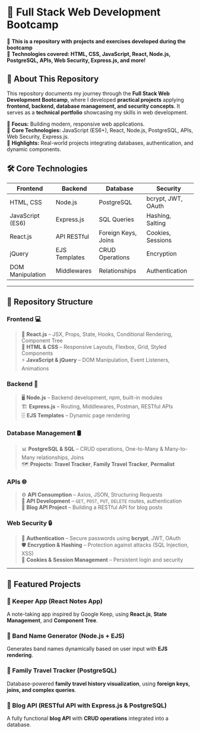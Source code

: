 # 🌟 Full Stack Web Development Bootcamp  
📌 **This is a repository with projects and exercises developed during the bootcamp**  
🎯 **Technologies covered: HTML, CSS, JavaScript, React, Node.js, PostgreSQL, APIs, Web Security, Express.js, and more!**  

## 🚀 About This Repository  
This repository documents my journey through the **Full Stack Web Development Bootcamp**, where I developed **practical projects** applying **frontend, backend, database management, and security concepts**. It serves as a **technical portfolio** showcasing my skills in web development.  

🔹 **Focus:** Building modern, responsive web applications.  
🔹 **Core Technologies:** JavaScript (ES6+), React, Node.js, PostgreSQL, APIs, Web Security, Express.js.  
🔹 **Highlights:** Real-world projects integrating databases, authentication, and dynamic components.  

## 🛠️ Core Technologies  

| Frontend | Backend | Database | Security |
|----------|--------|----------|----------|
| HTML, CSS | Node.js | PostgreSQL | bcrypt, JWT, OAuth |
| JavaScript (ES6) | Express.js | SQL Queries | Hashing, Salting |
| React.js | API RESTful | Foreign Keys, Joins | Cookies, Sessions |
| jQuery | EJS Templates | CRUD Operations | Encryption |
| DOM Manipulation | Middlewares | Relationships | Authentication |

---

## 📂 Repository Structure  

### **Frontend** 💻  
> 🚀 **React.js** – JSX, Props, State, Hooks, Conditional Rendering, Component Tree  
> 🎨 **HTML & CSS** – Responsive Layouts, Flexbox, Grid, Styled Components  
> ⚡ **JavaScript & jQuery** – DOM Manipulation, Event Listeners, Animations  

### **Backend** 🔧  
> 🖥️ **Node.js** – Backend development, npm, built-in modules  
> 🏗️ **Express.js** – Routing, Middlewares, Postman, RESTful APIs  
> 🗄️ **EJS Templates** – Dynamic page rendering  

### **Database Management** 🛢️  
> 📊 **PostgreSQL & SQL** – CRUD operations, One-to-Many & Many-to-Many relationships, Joins  
> 🗺️ **Projects:** **Travel Tracker**, **Family Travel Tracker**, **Permalist**  

### **APIs** 🌐  
> ⚙️ **API Consumption** – Axios, JSON, Structuring Requests  
> 🔨 **API Development** – `GET`, `POST`, `PUT`, `DELETE` routes, authentication  
> 📝 **Blog API Project** – Building a RESTful API for blog posts  

### **Web Security** 🔒  
> 🔐 **Authentication** – Secure passwords using **bcrypt**, JWT, OAuth  
> 🛡️ **Encryption & Hashing** – Protection against attacks (SQL Injection, XSS)  
> 🍪 **Cookies & Session Management** – Persistent login and security  

---

## 🌟 Featured Projects  

### **📌 Keeper App (React Notes App)**  
A note-taking app inspired by Google Keep, using **React.js**, **State Management**, and **Component Tree**.  

### **🎸 Band Name Generator (Node.js + EJS)**  
Generates band names dynamically based on user input with **EJS rendering**.  

### **📍 Family Travel Tracker (PostgreSQL)**  
Database-powered **family travel history visualization**, using **foreign keys, joins, and complex queries**.  

### **📖 Blog API (RESTful API with Express.js & PostgreSQL)**  
A fully functional **blog API** with **CRUD operations** integrated into a database.  